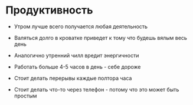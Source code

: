 # Продуктивность

- Утром лучше всего получается любая деятельность
- Валяться долго в кроватке приведет к тому что будешь вялым весь день
- Аналогично утренний чилл вредит энергичности

- Работать больше 4-5 часов в день - себе дороже
- Стоит делать перерывы каждые полтора часа

- Стоит делать что-то через телефон - потому что это может быть простым
